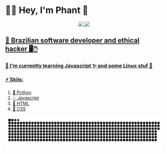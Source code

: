 # 👨‍💻 Hey, I'm Phant 👋</h1>

<div align="center">
  <a href="https://github.com/ImPhant?tab=repositories">
  <img height="160em" src="https://github-readme-stats.vercel.app/api?username=ImPhant&show_icons=true&theme=tokyonight&include_all_commits=true&count_private=true&icon_color=1428db"/>
  <img height="160em" src="https://github-readme-stats.vercel.app/api/top-langs/?username=ImPhant&layout=compact&langs_count=7&theme=tokyonight&card_width=190"/>
</div>

## 🎩 Brazilian software developer and ethical hacker 🖥️🖱️
### 🌱 I'm currently learning Javascript ✨ and some Linux stuf 🐧
### ⚡️ Skils:
   1. 🐍 Python
   2. ✨ Javascript
   3. 🔴 HTML
   4. 🔵 CSS
<a href="https://github.com/ImPhant?tab=repositories">
  
  ![Snake animation](https://github.com/ImPhant/ImPhant/blob/output/github-contribution-grid-snake.svg)
  
</a>
